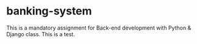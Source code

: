# banking-system
This is a mandatory assignment for Back-end development with Python &amp; Django class.
This is a test.
